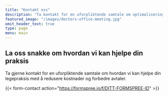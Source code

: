 ```yaml
---
title: "Kontakt oss"
description: "Ta kontakt for en uforpliktende samtale om optimalisering av din legepraksis"
featured_image: "/images/doctors-office-meeting.jpg"
omit_header_text: true
type: page
menu: main
---
```


## La oss snakke om hvordan vi kan hjelpe din praksis

Ta gjerne kontakt for en uforpliktende samtale om hvordan vi kan hjelpe din legepraksis med å redusere kostnader og forbedre avtaler.

{{< form-contact action="https://formspree.io/f/DITT-FORMSPREE-ID" >}}